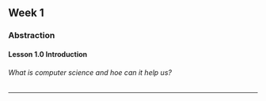 ## Week 1

### Abstraction

#### Lesson 1.0 Introduction

<h6>What is computer science and hoe can it help us?</h6>

---
